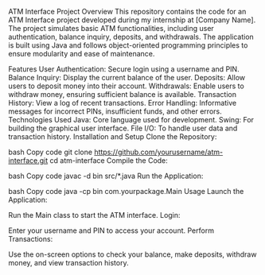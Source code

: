ATM Interface Project
Overview
This repository contains the code for an ATM Interface project developed during my internship at [Company Name]. The project simulates basic ATM functionalities, including user authentication, balance inquiry, deposits, and withdrawals. The application is built using Java and follows object-oriented programming principles to ensure modularity and ease of maintenance.

Features
User Authentication: Secure login using a username and PIN.
Balance Inquiry: Display the current balance of the user.
Deposits: Allow users to deposit money into their account.
Withdrawals: Enable users to withdraw money, ensuring sufficient balance is available.
Transaction History: View a log of recent transactions.
Error Handling: Informative messages for incorrect PINs, insufficient funds, and other errors.
Technologies Used
Java: Core language used for development.
Swing: For building the graphical user interface.
File I/O: To handle user data and transaction history.
Installation and Setup
Clone the Repository:

bash
Copy code
git clone https://github.com/yourusername/atm-interface.git
cd atm-interface
Compile the Code:

bash
Copy code
javac -d bin src/*.java
Run the Application:

bash
Copy code
java -cp bin com.yourpackage.Main
Usage
Launch the Application:

Run the Main class to start the ATM interface.
Login:

Enter your username and PIN to access your account.
Perform Transactions:

Use the on-screen options to check your balance, make deposits, withdraw money, and view transaction history.
